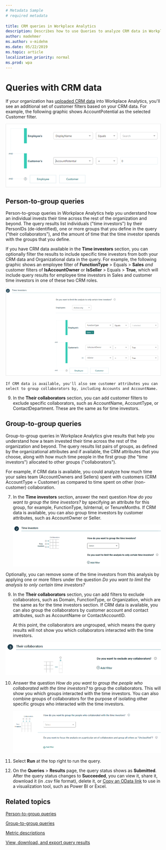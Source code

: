 ```yaml
---
# Metadata Sample
# required metadata

title: CRM queries in Workplace Analytics 
description: Describes how to use Queries to analyze CRM data in Workplace Analytics 
author: madehmer
ms.author: v-midehm
ms.date: 05/22/2019
ms.topic: article
localization_priority: normal 
ms.prod: wpa
---
```

# Queries with CRM data

If your organization has [uploaded CRM data](../setup/crm-data-upload.md) into Workplace Analytics, you'll see an additional set of customer filters based on your CRM data. For example, the following graphic shows AccountPotential as the selected Customer filter.

![Customer filter](../Images/WpA/Tutorials/customer-filter.png)

## Person-to-group queries

Person-to-group queries in Workplace Analytics help you understand how an individual invests their time across the rest of the organization and beyond. The query results list individuals ("time investors") by their PersonIDs (de-identified), one or more groups that you define in the query ("their collaborators"), and the amount of time that the time investor spends with the groups that you define.

If you have CRM data available in the **Time investors** section, you can optionally filter the results to include specific time investors from both your CRM data and Organizational data in the query. For example, the following graphic shows an employee filter of **FunctionType** > Equals > **Sales** *and* customer filters of **IsAccountOwner** or **IsSeller** > Equals > **True**, which will include query results for employee time investors in Sales and customer time investors in one of these two CRM roles.

   ![Group and filter time investors for CRM](../Images/WpA/tutorials/p2g-time-investors-crm.png)

    If CRM data is available, you'll also see customer attributes you can select to group collaborators by, including Accounts and AccountName.

9. In the **Their collaborators** section, you can add customer filters to exclude specific collaborators, such as AccountName, AccountType, or ContactDepartment. These are the same as for time investors.

## Group-to-group queries

Group-to-group queries in Workplace Analytics give results that help you understand how a team invested their time across the rest of the organization and beyond. The query results list pairs of groups, as defined by the organizational attributes and if available, the CRM attributes that you choose, along with how much time people in the first group (the "time investors") allocated to other groups ("collaborators").

For example, if CRM data is available, you could analyze how much time your sales team (AccountOwners and Sellers) spent with customers (CRM AccountType = Customer) as compared to time spent on other (non-customer) collaboration.


7. In the **Time investors** section, answer the next question _How do you want to group the time investors?_ by specifying an attribute for this group, for example, FunctionType, IsInternal, or TenureMonths. If CRM data is available, you can also group time investors by customer attributes, such as AccountOwner or Seller.

   ![Group and filter time investors](../Images/WpA/tutorials/g2g-02-group-filter-time-investors.png)

Optionally, you can remove some of the time investors from this analysis by applying one or more filters under the question _Do you want to limit the analysis to only certain time investors?_

9. In the **Their collaborators** section, you can add filters to exclude collaborators, such as Domain, FunctionType, or Organization, which are the same as for the time investors section. If CRM data is available, you can also group the collaborators by customer account and contact attributes, such as AccountName or ContactAccountID.

   At this point, the collaborators are ungrouped, which means the query results will not show you which collaborators interacted with the time investors.

 ![Exclude collaborators](../Images/WpA/tutorials/g2g-03-exclude-collaborators.png)

10. Answer the question _How do you want to group the people who collaborated with the time investors?_ to group the collaborators. This will show you which groups interacted with the time investors. You can also combine groups of collaborators for the purpose of isolating other specific groups who interacted with the time investors.

    ![Group collaborators](../Images/WpA/tutorials/g2g-04-group-collaborators.png)

11. Select **Run** at the top right to run the query.
12. On the **Queries** > **Results** page, the query status shows as **Submitted**. After the query status changes to **Succeeded**, you can view it, share it, download it (in .csv file format), delete it, or [Copy an OData link](https://docs.microsoft.com/en-us/workplace-analytics/use/view-download-and-export-query-results#get-a-link-for-odata-feed-that-you-can-use-in-power-bi) to use in a visualization tool, such as Power BI or Excel.

## Related topics

[Person-to-group queries](../Tutorials/person-to-group-queries.md)

[Group-to-group queries](../Tutorials/group-to-group-queries.md)

[Metric descriptions](../Use/Metric-definitions.md)

[View, download, and export query results](../Use/View-download-and-export-query-results.md)

